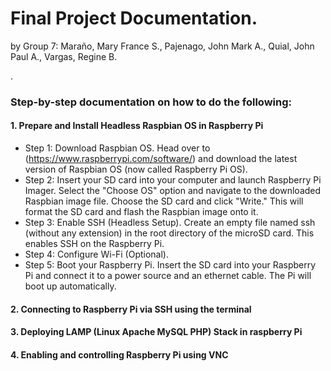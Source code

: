 # Final Project Documentation.
by Group 7: Maraño, Mary France S., Pajenago, John Mark A., Quial, John Paul A., Vargas, Regine B.  

.    
###  Step-by-step documentation on how to do the following:
#### 1. Prepare and Install Headless Raspbian OS in Raspberry Pi
* Step 1: Download Raspbian OS. Head over to (https://www.raspberrypi.com/software/) and download the latest version of Raspbian OS (now called Raspberry Pi OS).
* Step 2: Insert your SD card into your computer and launch Raspberry Pi Imager. Select the "Choose OS" option and navigate to the downloaded Raspbian image file. Choose the SD card and click "Write." This will format the SD card and flash the Raspbian image onto it.
* Step 3: Enable SSH (Headless Setup). Create an empty file named ssh (without any extension) in the root directory of the microSD card. This enables SSH on the Raspberry Pi.
* Step 4: Configure Wi-Fi (Optional).
* Step 5: Boot your Raspberry Pi. Insert the SD card into your Raspberry Pi and connect it to a power source and an ethernet cable. The Pi will boot up automatically.

#### 2. Connecting to Raspberry Pi via SSH using the terminal
#### 3. Deploying LAMP (Linux Apache MySQL PHP) Stack in raspberry Pi
#### 4. Enabling and controlling Raspberry Pi using VNC

